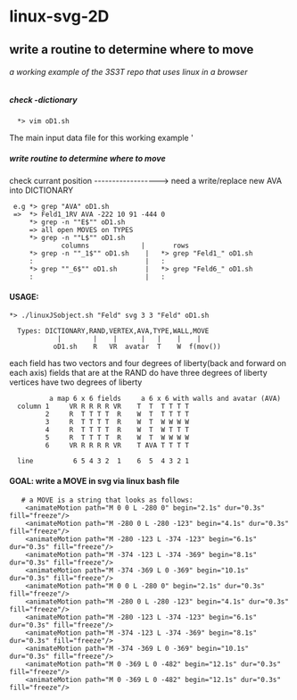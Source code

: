 # linux-svg-2D
## write a routine to determine where to move
###### a working example of the 3S3T repo that uses linux in a browser

##### check -dictionary

      *> vim oD1.sh
      
 The main input data file for this working example
 '
##### write routine to determine where to move
check currant position   ------------------> need a write/replace new AVA into DICTIONARY

     e.g *> grep "AVA" oD1.sh
     =>  *> Feld1_1RV AVA -222 10 91 -444 0
         *> grep -n ""E$"" oD1.sh
         => all open MOVES on TYPES 
         *> grep -n ""L$"" oD1.sh
                 columns             |       rows
         *> grep -n ""_1$"" oD1.sh    |   *> grep "Feld1_" oD1.sh
         :                            |   : 
         *> grep ""_6$"" oD1.sh       |   *> grep "Feld6_" oD1.sh
         :                            |   :

#### USAGE:

    *> ./linuxJSobject.sh "Feld" svg 3 3 "Feld" oD1.sh

      Types: DICTIONARY,RAND,VERTEX,AVA,TYPE,WALL,MOVE
                |        |    |      |   |    |    |
               oD1.sh    R   VR  avatar  T    W  f(mov())         

each field has two vectors and four degrees of liberty(back and forward on each axis)
fields that are at the RAND do have three degrees of liberty
vertices have two degrees of liberty 

              a map 6 x 6 fields     a 6 x 6 with walls and avatar (AVA)
      column 1     VR R R R R VR    T  T  T T T T
             2     R  T T T T  R    W  T  T T T T  
             3     R  T T T T  R    W  T  W W W W
             4     R  T T T T  R    W  T  W T T T
             5     R  T T T T  R    W  T  W W W W
             6     VR R R R R VR    T AVA T T T T
 
      line          6 5 4 3 2  1    6  5  4 3 2 1   
#### GOAL: write a MOVE in svg via linux bash file

       # a MOVE is a string that looks as follows:
        <animateMotion path="M 0 0 L -280 0" begin="2.1s" dur="0.3s" fill="freeze"/>
        <animateMotion path="M -280 0 L -280 -123" begin="4.1s" dur="0.3s" fill="freeze"/>
        <animateMotion path="M -280 -123 L -374 -123" begin="6.1s" dur="0.3s" fill="freeze"/>
        <animateMotion path="M -374 -123 L -374 -369" begin="8.1s" dur="0.3s" fill="freeze"/>
        <animateMotion path="M -374 -369 L 0 -369" begin="10.1s" dur="0.3s" fill="freeze"/>
        <animateMotion path="M 0 0 L -280 0" begin="2.1s" dur="0.3s" fill="freeze"/>
        <animateMotion path="M -280 0 L -280 -123" begin="4.1s" dur="0.3s" fill="freeze"/>
        <animateMotion path="M -280 -123 L -374 -123" begin="6.1s" dur="0.3s" fill="freeze"/>
        <animateMotion path="M -374 -123 L -374 -369" begin="8.1s" dur="0.3s" fill="freeze"/>
        <animateMotion path="M -374 -369 L 0 -369" begin="10.1s" dur="0.3s" fill="freeze"/>
        <animateMotion path="M 0 -369 L 0 -482" begin="12.1s" dur="0.3s" fill="freeze"/>
        <animateMotion path="M 0 -369 L 0 -482" begin="12.1s" dur="0.3s" fill="freeze"/>
